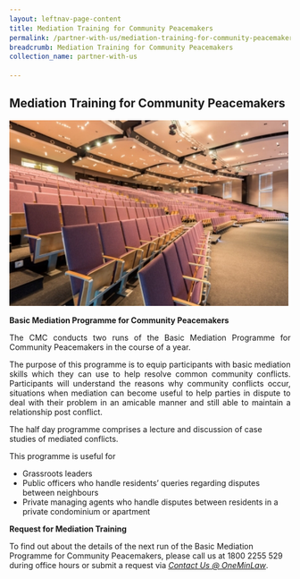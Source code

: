 ```yaml
---
layout: leftnav-page-content
title: Mediation Training for Community Peacemakers
permalink: /partner-with-us/mediation-training-for-community-peacemakers/
breadcrumb: Mediation Training for Community Peacemakers
collection_name: partner-with-us

---
```


Mediation Training for Community Peacemakers
---

<div class="image"><img src="/images/1504167387446.jpg/" style="width:500px"></div>

**Basic Mediation Programme for Community Peacemakers**

<p style="text-align: justify">The CMC conducts two runs of the Basic Mediation Programme for Community Peacemakers in the course of a year.</p>

<p style="text-align: justify">The purpose of this programme is to equip participants with basic mediation skills which they can use to help resolve common community conflicts. Participants will understand the reasons why community conflicts occur, situations when mediation can become useful to help parties in dispute to deal with their problem in an amicable manner and still able to maintain a relationship post conflict.</p>


The half day programme comprises a lecture and discussion of case studies of mediated conflicts.

This programme is useful for
* Grassroots leaders
* Public officers who handle residents’ queries regarding disputes between neighbours
* Private managing agents who handle disputes between residents in a private condominium or apartment
 
**Request for Mediation Training**

To find out about the details of the next run of the Basic Mediation Programme for Community Peacemakers, please call us at 1800 2255 529 during office hours or submit a request via *[Contact Us @ OneMinLaw](https://www.mlaw.gov.sg/eservices/enquiry/)*. 
 
